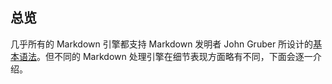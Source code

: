 ## 总览

几乎所有的 Markdown 引擎都支持 Markdown 发明者 John Gruber 所设计的[基本语法](https://daringfireball.net/projects/markdown/syntax)。但不同的 Markdown 处理引擎在细节表现方面略有不同，下面会逐一介绍。
